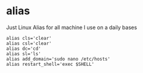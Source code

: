 # alias

Just Linux Alias for all machine I use on a daily bases
```
alias cls='clear'
alias csl='clear'
alias dc='cd'
alias sl='ls'
alias add_domain='sudo nano /etc/hosts'
alias restart_shell='exec $SHELL'

```